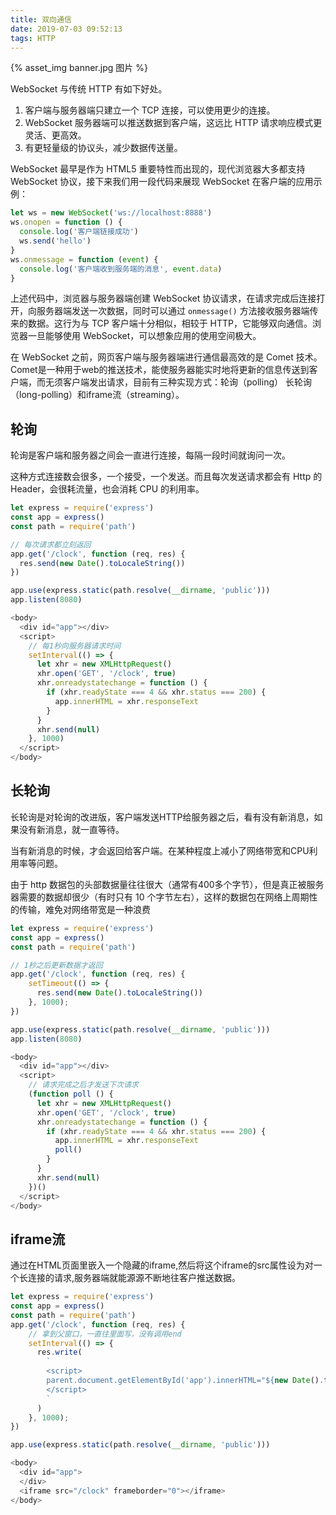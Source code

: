 ```yaml
---
title: 双向通信
date: 2019-07-03 09:52:13
tags: HTTP
---
```

{% asset_img banner.jpg 图片 %}

WebSocket 与传统 HTTP 有如下好处。

1. 客户端与服务器端只建立一个 TCP 连接，可以使用更少的连接。
2. WebSocket 服务器端可以推送数据到客户端，这远比 HTTP 请求响应模式更灵活、更高效。
3. 有更轻量级的协议头，减少数据传送量。

<!-- more -->

WebSocket 最早是作为 HTML5 重要特性而出现的，现代浏览器大多都支持 WebSocket 协议，接下来我们用一段代码来展现 WebSocket 在客户端的应用示例：

```js
let ws = new WebSocket('ws://localhost:8888')
ws.onopen = function () {
  console.log('客户端链接成功')
  ws.send('hello')
}
ws.onmessage = function (event) {
  console.log('客户端收到服务端的消息', event.data)
}
```

上述代码中，浏览器与服务器端创建 WebSocket 协议请求，在请求完成后连接打开，向服务器端发送一次数据，同时可以通过 `onmessage()` 方法接收服务器端传来的数据。这行为与 TCP 客户端十分相似，相较于 HTTP，它能够双向通信。浏览器一旦能够使用 WebSocket，可以想象应用的使用空间极大。


在 WebSocket 之前，网页客户端与服务器端进行通信最高效的是 Comet 技术。Comet是一种用于web的推送技术，能使服务器能实时地将更新的信息传送到客户端，而无须客户端发出请求，目前有三种实现方式：轮询（polling） 长轮询（long-polling）和iframe流（streaming）。

## 轮询

轮询是客户端和服务器之间会一直进行连接，每隔一段时间就询问一次。

这种方式连接数会很多，一个接受，一个发送。而且每次发送请求都会有 Http 的 Header，会很耗流量，也会消耗 CPU 的利用率。

```js
let express = require('express')
const app = express()
const path = require('path')

// 每次请求都立刻返回
app.get('/clock', function (req, res) {
  res.send(new Date().toLocaleString())
})

app.use(express.static(path.resolve(__dirname, 'public')))
app.listen(8080)
```
```js
<body>
  <div id="app"></div>
  <script>
    // 每1秒向服务器请求时间
    setInterval(() => {
      let xhr = new XMLHttpRequest()
      xhr.open('GET', '/clock', true)
      xhr.onreadystatechange = function () {
        if (xhr.readyState === 4 && xhr.status === 200) {
          app.innerHTML = xhr.responseText
        }
      }
      xhr.send(null)
    }, 1000)
  </script>
</body>
```

## 长轮询

长轮询是对轮询的改进版，客户端发送HTTP给服务器之后，看有没有新消息，如果没有新消息，就一直等待。

当有新消息的时候，才会返回给客户端。在某种程度上减小了网络带宽和CPU利用率等问题。

由于 http 数据包的头部数据量往往很大（通常有400多个字节），但是真正被服务器需要的数据却很少（有时只有 10 个字节左右），这样的数据包在网络上周期性的传输，难免对网络带宽是一种浪费

```js
let express = require('express')
const app = express()
const path = require('path')

// 1秒之后更新数据才返回
app.get('/clock', function (req, res) {
    setTimeout(() => {
      res.send(new Date().toLocaleString())
    }, 1000);
})

app.use(express.static(path.resolve(__dirname, 'public')))
app.listen(8080)
```
```js
<body>
  <div id="app"></div>
  <script>
	// 请求完成之后才发送下次请求
    (function poll () {
      let xhr = new XMLHttpRequest()
      xhr.open('GET', '/clock', true)
      xhr.onreadystatechange = function () {
        if (xhr.readyState === 4 && xhr.status === 200) {
          app.innerHTML = xhr.responseText
          poll()
        }
      }
      xhr.send(null)
    })()
  </script>
</body>

```
## iframe流

通过在HTML页面里嵌入一个隐藏的iframe,然后将这个iframe的src属性设为对一个长连接的请求,服务器端就能源源不断地往客户推送数据。

```js
let express = require('express')
const app = express()
const path = require('path')
app.get('/clock', function (req, res) {
    // 拿到父窗口，一直往里面写，没有调用end
    setInterval(() => {
      res.write(
        `
        <script>
        parent.document.getElementById('app').innerHTML="${new Date().toLocaleString()}";
        </script>
        `
      )
    }, 1000);
})

app.use(express.static(path.resolve(__dirname, 'public')))
```
```js
<body>
  <div id="app">
  </div>
  <iframe src="/clock" frameborder="0"></iframe>
</body>
```
